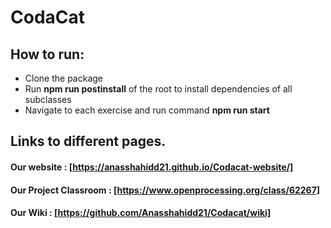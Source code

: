 # CodaCat


## How to run:
<ul>
  <li>Clone the package</li>
  <li>Run <b>npm run postinstall</b> of the root to install dependencies of all subclasses</li>
  <li>Navigate to each exercise and run command <b>npm run start</b></li>
</ul>

## Links to different pages.
#### Our website : [https://anasshahidd21.github.io/Codacat-website/]
#### Our Project Classroom : [https://www.openprocessing.org/class/62267]
#### Our Wiki : [https://github.com/Anasshahidd21/Codacat/wiki]

    
